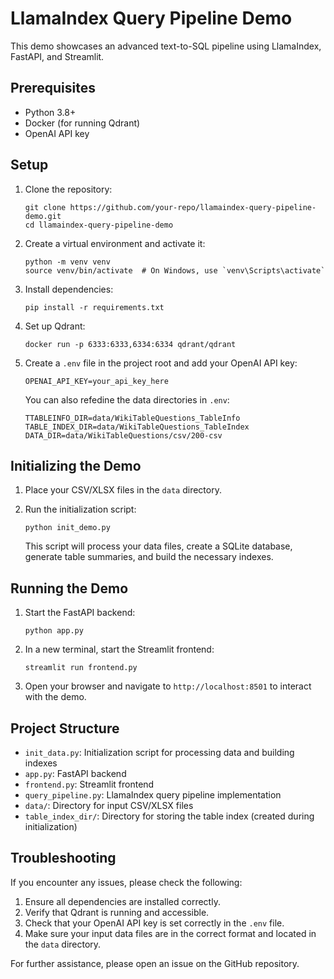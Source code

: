 # LlamaIndex Query Pipeline Demo

This demo showcases an advanced text-to-SQL pipeline using LlamaIndex, FastAPI, and Streamlit.

## Prerequisites

- Python 3.8+
- Docker (for running Qdrant)
- OpenAI API key

## Setup

1. Clone the repository:
   ```
   git clone https://github.com/your-repo/llamaindex-query-pipeline-demo.git
   cd llamaindex-query-pipeline-demo
   ```

2. Create a virtual environment and activate it:
   ```
   python -m venv venv
   source venv/bin/activate  # On Windows, use `venv\Scripts\activate`
   ```

3. Install dependencies:
   ```
   pip install -r requirements.txt
   ```

4. Set up Qdrant:
   ```
   docker run -p 6333:6333,6334:6334 qdrant/qdrant
   ```

5. Create a `.env` file in the project root and add your OpenAI API key:
   ```
   OPENAI_API_KEY=your_api_key_here
   ```

   You can also refedine the data directories in `.env`:
   ```
   TTABLEINFO_DIR=data/WikiTableQuestions_TableInfo
   TABLE_INDEX_DIR=data/WikiTableQuestions_TableIndex
   DATA_DIR=data/WikiTableQuestions/csv/200-csv
   ```

## Initializing the Demo

1. Place your CSV/XLSX files in the `data` directory.

2. Run the initialization script:
   ```
   python init_demo.py
   ```

   This script will process your data files, create a SQLite database, generate table summaries, and build the necessary indexes.

## Running the Demo

1. Start the FastAPI backend:
   ```
   python app.py
   ```

2. In a new terminal, start the Streamlit frontend:
   ```
   streamlit run frontend.py
   ```

3. Open your browser and navigate to `http://localhost:8501` to interact with the demo.

## Project Structure

- `init_data.py`: Initialization script for processing data and building indexes
- `app.py`: FastAPI backend
- `frontend.py`: Streamlit frontend
- `query_pipeline.py`: LlamaIndex query pipeline implementation
- `data/`: Directory for input CSV/XLSX files
- `table_index_dir/`: Directory for storing the table index (created during initialization)

## Troubleshooting

If you encounter any issues, please check the following:

1. Ensure all dependencies are installed correctly.
2. Verify that Qdrant is running and accessible.
3. Check that your OpenAI API key is set correctly in the `.env` file.
4. Make sure your input data files are in the correct format and located in the `data` directory.

For further assistance, please open an issue on the GitHub repository.